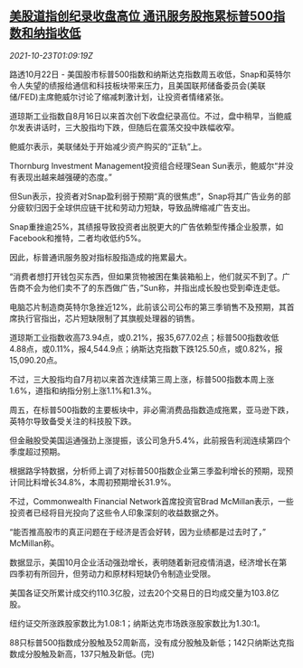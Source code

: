 <!--1634952661000-->
[美股道指创纪录收盘高位 通讯服务股拖累标普500指数和纳指收低](https://cn.reuters.com/article/us-stock-market-telecome-1023-idCNKBS2HD00P)
------

<div><i>2021-10-23T01:09:19Z</i></div><p>路透10月22日 - 美国股市标普500指数和纳斯达克指数周五收低，Snap和英特尔令人失望的绩报给通信和科技板块带来压力，且美国联邦储备委员会(美联储/FED)主席鲍威尔讨论了缩减刺激计划，让投资者情绪紧张。</p><p>道琼斯工业指数自8月16日以来首次创下收盘纪录高位。不过，盘中稍早，当鲍威尔发表讲话时，三大股指均下跌，但随后在震荡交投中跌幅收窄。</p><p>鲍威尔表示，美联储处于开始减少资产购买的“正轨”上。</p><p>Thornburg Investment Management投资组合经理Sean Sun表示，鲍威尔“并没有表现出越来越强硬的态度。”</p><p>但Sun表示，投资者对Snap盈利弱于预期“真的很焦虑”，Snap将其广告业务的部分疲软归因于全球供应链干扰和劳动力短缺，导致品牌缩减广告支出。</p><p>Snap重挫逾25%，其绩报导致投资者出脱更大的广告依赖型传播企业股票，如Facebook和推特，二者均收低约5%。</p><p>因此，标普通讯服务股对指标股指造成的拖累最大。</p><p>“消费者想打开钱包买东西，但如果货物被困在集装箱船上，他们就买不到了。广告商不会为他们卖不了的东西做广告，”Sun称，并指出成长股也受到牵连走低。</p><p>电脑芯片制造商英特尔急挫近12%，此前该公司公布的第三季销售不及预期，其首席执行官指出，芯片短缺限制了其旗舰处理器的销售。</p><p>道琼斯工业指数收高73.94点，或0.21%，报35,677.02点；标普500指数收低4.88点，或0.11%，报4,544.9点；纳斯达克指数下跌125.50点，或0.82%，报15,090.20点。</p><p>不过，三大股指均自7月初以来首次连续第三周上涨，标普500指数本周上涨1.6%，道指和纳指分别上涨1.1%和1.3%。</p><p>周五，在标普500指数的主要板块中，非必需消费品指数造成拖累，亚马逊下跌，英特尔导致备受关注的科技股下跌。</p><p>但金融股受美国运通强劲上涨提振，该公司急升5.4%，此前报告利润连续第四个季度超过预期。</p><p>根据路孚特数据，分析师上调了对标普500指数企业第三季盈利增长的预期，现预计同比料增长34.8%，本周初预期增长31.9%。</p><p>不过，Commonwealth Financial Network首席投资官Brad McMillan表示，一些投资者已经将目光投向了这些令人印象深刻的收益数据之外。</p><p>“能否推高股市的真正问题在于经济是否会好转，因为业绩都是过去时了，” McMillan称。</p><p>数据显示，美国10月企业活动强劲增长，表明随着新冠疫情消退，经济增长在第四季初有所回升，但劳动力和原材料短缺仍令制造业受限。</p><p>美国各证交所累计成交约110.3亿股，过去20个交易日的日均成交量为103.8亿股。</p><p>纽约证交所涨跌股家数比为1.08:1；纳斯达克市场跌涨股家数比为1.30:1。</p><p>88只标普500指数成分股触及52周新高，没有成分股触及新低；142只纳斯达克指数成分股触及新高，137只触及新低。(完)</p>
